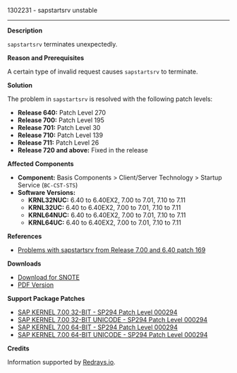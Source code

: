 1302231 - sapstartsrv unstable

---

**Description**

`sapstartsrv` terminates unexpectedly.

**Reason and Prerequisites**

A certain type of invalid request causes `sapstartsrv` to terminate.

**Solution**

The problem in `sapstartsrv` is resolved with the following patch levels:

- **Release 640:** Patch Level 270
- **Release 700:** Patch Level 195
- **Release 701:** Patch Level 30
- **Release 710:** Patch Level 139
- **Release 711:** Patch Level 26
- **Release 720 and above:** Fixed in the release

**Affected Components**

- **Component:** Basis Components > Client/Server Technology > Startup Service (`BC-CST-STS`)
- **Software Versions:**
  - **KRNL32NUC:** 6.40 to 6.40EX2, 7.00 to 7.01, 7.10 to 7.11
  - **KRNL32UC:** 6.40 to 6.40EX2, 7.00 to 7.01, 7.10 to 7.11
  - **KRNL64NUC:** 6.40 to 6.40EX2, 7.00 to 7.01, 7.10 to 7.11
  - **KRNL64UC:** 6.40 to 6.40EX2, 7.00 to 7.01, 7.10 to 7.11

**References**

- [Problems with sapstartsrv from Release 7.00 and 6.40 patch 169](https://me.sap.com/notes/877795)

**Downloads**

- [Download for SNOTE](https://notesdownloads.sap.com/note/0040000016723982017)
- [PDF Version](https://userapps.support.sap.com/sap/support/sfm/notes/print/0001302231?language=en-US&token=1F0E6F4D8CDF35F6FFBBE486C8672790)

**Support Package Patches**

- [SAP KERNEL 7.00 32-BIT - SP294 Patch Level 000294](https://me.sap.com/softwarecenter/template/products/_APP=00200682500000001943&_EVENT=DISPHIER&HEADER=Y&FUNCTIONBAR=N&EVENT=TREE&NE=NAVIGATE&ENR=01200314690200004059&V=MAINT)
- [SAP KERNEL 7.00 32-BIT UNICODE - SP294 Patch Level 000294](https://me.sap.com/softwarecenter/template/products/_APP=00200682500000001943&_EVENT=DISPHIER&HEADER=Y&FUNCTIONBAR=N&EVENT=TREE&NE=NAVIGATE&ENR=01200314690200004835&V=MAINT)
- [SAP KERNEL 7.00 64-BIT - SP294 Patch Level 000294](https://me.sap.com/softwarecenter/template/products/_APP=00200682500000001943&_EVENT=DISPHIER&HEADER=Y&FUNCTIONBAR=N&EVENT=TREE&NE=NAVIGATE&ENR=01200314690200004836&V=MAINT)
- [SAP KERNEL 7.00 64-BIT UNICODE - SP294 Patch Level 000294](https://me.sap.com/softwarecenter/template/products/_APP=00200682500000001943&_EVENT=DISPHIER&HEADER=Y&FUNCTIONBAR=N&EVENT=TREE&NE=NAVIGATE&ENR=01200314690200004837&V=MAINT)

**Credits**

Information supported by [Redrays.io](https://redrays.io).